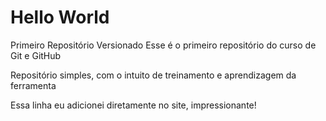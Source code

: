 # Hello World
 Primeiro Repositório Versionado
 Esse é o primeiro repositório do curso de Git e GitHub

Repositório simples, com o intuito de treinamento e aprendizagem da ferramenta

Essa linha eu adicionei diretamente no site, impressionante!
